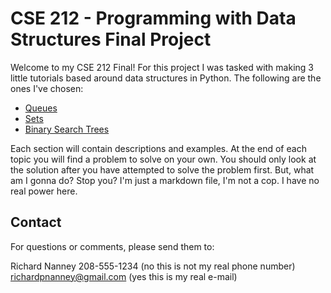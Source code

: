 # CSE 212 - Programming with Data Structures Final Project

Welcome to my CSE 212 Final! For this project I was tasked with making 3 little tutorials based around data structures in Python. The following are the ones I've chosen:

- [Queues](1-queue.md)
- [Sets](2-set.md)
- [Binary Search Trees](3-tree.md)

Each section will contain descriptions and examples. At the end of each topic you will find a problem to solve on your own. You should only look at the solution after you have attempted to solve the problem first. But, what am I gonna do? Stop you? I'm just a markdown file, I'm not a cop. I have no real power here.

## Contact

For questions or comments, please send them to:

Richard Nanney
208-555-1234             (no this is not my real phone number)
richardpnanney@gmail.com (yes this is my real e-mail)